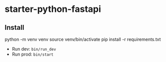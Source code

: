 # starter-python-fastapi


## Install

python -m venv venv
source venv/bin/activate
pip install -r requirements.txt



- Run dev: `bin/run_dev`
- Run prod: `bin/start`

